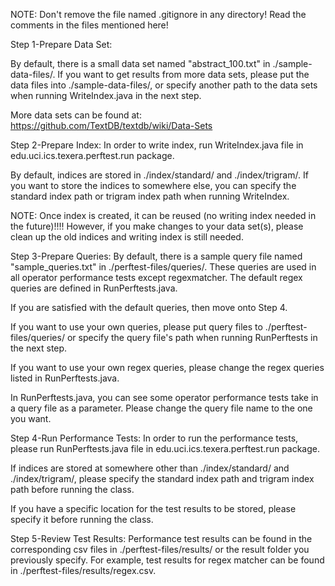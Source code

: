 NOTE: Don't remove the file named .gitignore in any directory! 
		Read the comments in the files mentioned here!
		
Step 1-Prepare Data Set:

By default, there is a small data set named "abstract_100.txt" in ./sample-data-files/.
If you want to get results from more data sets, please put the data files into ./sample-data-files/,
or specify another path to the data sets when running WriteIndex.java in the next step. 

More data sets can be found at:
https://github.com/TextDB/textdb/wiki/Data-Sets
 
Step 2-Prepare Index:
In order to write index, run WriteIndex.java file in edu.uci.ics.texera.perftest.run package.

By default, indices are stored in ./index/standard/ and ./index/trigram/.
If you want to store the indices to somewhere else, you can specify the 
standard index path or trigram index path when running WriteIndex.

NOTE: Once index is created, it can be reused (no writing index needed in the future)!!!!
		However, if you make changes to your data set(s), please clean up the old 
		indices and writing index is still needed.

Step 3-Prepare Queries:
By default, there is a sample query file named "sample_queries.txt" in ./perftest-files/queries/.
These queries are used in all operator performance tests except regexmatcher.
The default regex queries are defined in RunPerftests.java.

If you are satisfied with the default queries, then move onto Step 4.

If you want to use your own queries, please put query files to ./perftest-files/queries/ or
specify the query file's path when running RunPerftests in the next step.

If you want to use your own regex queries, please change the regex queries listed in RunPerftests.java.

In RunPerftests.java, you can see some operator performance tests take in a query file as a parameter.
Please change the query file name to the one you want.
 
Step 4-Run Performance Tests:
In order to run the performance tests, please run RunPerftests.java file in edu.uci.ics.texera.perftest.run package.

If indices are stored at somewhere other than ./index/standard/ and ./index/trigram/, please
specify the standard index path and trigram index path before running the class.

If you have a specific location for the test results to be stored, please specify it before running the class.

Step 5-Review Test Results:
Performance test results can be found in the corresponding csv files in ./perftest-files/results/
or the result folder you previously specify.
For example, test results for regex matcher can be found in ./perftest-files/results/regex.csv.
 